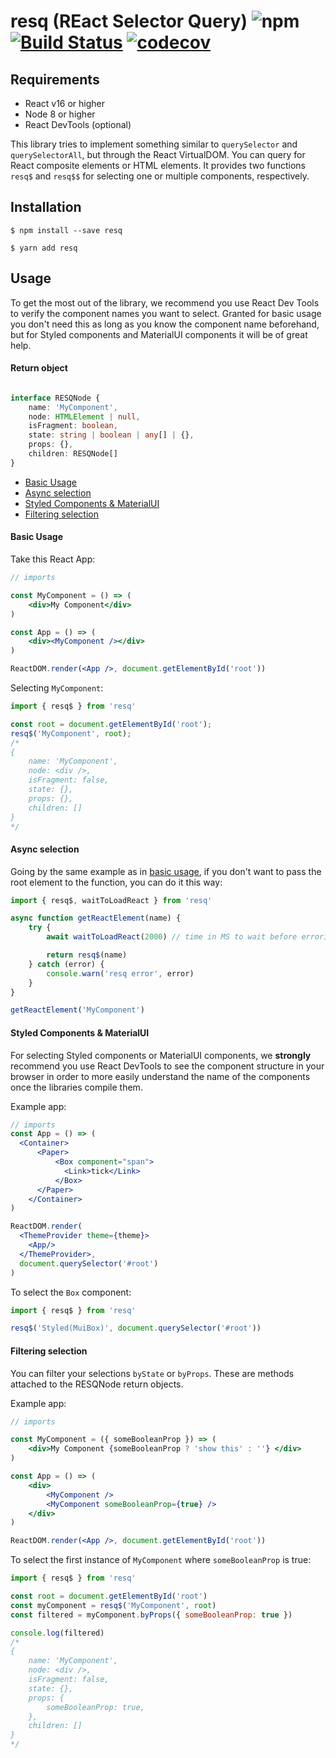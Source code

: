 # resq (REact Selector Query) ![npm](https://img.shields.io/npm/v/resq.svg) [![Build Status](https://travis-ci.org/baruchvlz/resq.svg?branch=master)](https://travis-ci.org/baruchvlz/resq) [![codecov](https://codecov.io/gh/baruchvlz/resq/branch/master/graph/badge.svg)](https://codecov.io/gh/baruchvlz/resq)

## Requirements

- React v16 or higher
- Node 8 or higher
- React DevTools (optional)

This library tries to implement something similar to `querySelector` and `querySelectorAll`, but through the React VirtualDOM. You can query for React composite elements or HTML elements. It provides two functions `resq$` and `resq$$` for selecting one or multiple components, respectively.

## Installation

```
$ npm install --save resq

$ yarn add resq
```

## Usage

To get the most out of the library, we recommend you use React Dev Tools to verify the component names you want to select. Granted for basic usage you don't need this as long as you know the component name beforehand, but for Styled components and MaterialUI components it will be of great help.


#### Return object
```typescript

interface RESQNode {
    name: 'MyComponent',
    node: HTMLElement | null,
    isFragment: boolean,
    state: string | boolean | any[] | {},
    props: {},
    children: RESQNode[]
}

```

* [Basic Usage](https://github.com/baruchvlz/resq/blob/master/README.md#basic-usage)
* [Async selection](https://github.com/baruchvlz/resq/blob/readme/README.md#async-selection)
* [Styled Components & MaterialUI](https://github.com/baruchvlz/resq/blob/readme/README.md#styled-components--materialui)
* [Filtering selection](https://github.com/baruchvlz/resq/blob/readme/README.md#filtering-selection)

#### Basic Usage
Take this React App:

```jsx
// imports

const MyComponent = () => (
    <div>My Component</div>
)

const App = () => (
    <div><MyComponent /></div>
)

ReactDOM.render(<App />, document.getElementById('root'))
```

Selecting `MyComponent`:

```js
import { resq$ } from 'resq'

const root = document.getElementById('root');
resq$('MyComponent', root);
/*
{
    name: 'MyComponent',
    node: <div />,
    isFragment: false,
    state: {},
    props: {},
    children: []
}
*/
```

#### Async selection

Going by the same example as in [basic usage](), if you don't want to pass the root element to the function, you can do it this way:

```js
import { resq$, waitToLoadReact } from 'resq'

async function getReactElement(name) {
    try {
        await waitToLoadReact(2000) // time in MS to wait before erroring

        return resq$(name)
    } catch (error) {
        console.warn('resq error', error)
    }
}

getReactElement('MyComponent')
```

#### Styled Components & MaterialUI
For selecting Styled components or MaterialUI components, we **strongly** recommend you use React DevTools to see the component structure in your browser in order to more easily understand the name of the components once the libraries compile them.

Example app:

```jsx
// imports
const App = () => (
  <Container>
      <Paper>
          <Box component="span">
            <Link>tick</Link>
          </Box>
      </Paper>
    </Container>
)

ReactDOM.render(
  <ThemeProvider theme={theme}>
    <App/>
  </ThemeProvider>,
  document.querySelector('#root')
)
```

To select the `Box` component:

```js
import { resq$ } from 'resq'

resq$('Styled(MuiBox)', document.querySelector('#root'))
```
#### Filtering selection

You can filter your selections `byState` or `byProps`. These are methods attached to the RESQNode return objects.

Example app:
```jsx
// imports

const MyComponent = ({ someBooleanProp }) => (
    <div>My Component {someBooleanProp ? 'show this' : ''} </div>
)

const App = () => (
    <div>
        <MyComponent />
        <MyComponent someBooleanProp={true} />
    </div>
)

ReactDOM.render(<App />, document.getElementById('root'))
```

To select the first instance of `MyComponent` where `someBooleanProp` is true:

```js
import { resq$ } from 'resq'

const root = document.getElementById('root')
const myComponent = resq$('MyComponent', root)
const filtered = myComponent.byProps({ someBooleanProp: true })

console.log(filtered)
/*
{
    name: 'MyComponent',
    node: <div />,
    isFragment: false,
    state: {},
    props: {
        someBooleanProp: true,
    },
    children: []
}
*/

```

